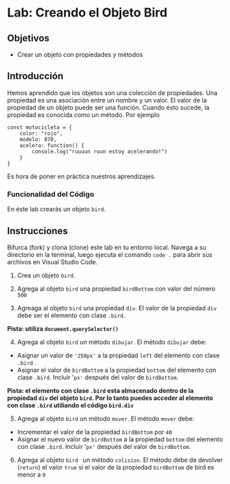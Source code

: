 # Lab: Creando el Objeto Bird

## Objetivos
- Crear un objeto con propiedades y métodos


## Introducción
Hemos aprendido que los objetos son una colección de propiedades. Una propiedad es una asociación entre un nombre y un valor. El valor de la propiedad de un objeto puede ser una función. Cuando ésto sucede, la propiedad es conocida como un método. Por ejemplo

```
const motocicleta = {
    color: "rojo",
    modelo: 870,
    acelera: function() {
        console.log("ruuuun ruun estoy acelerando!")
    }
}
```

Es hora de poner en práctica nuestros aprendizajes. 

### Funcionalidad del Código

En éste lab crearás un objeto `bird`.

## Instrucciones
Bifurca (fork) y clona (clone) este lab en tu entorno local. Navega a su directorio en la terminal, luego ejecuta el comando `code .` para abrir sus archivos en Visual Studio Code. 


1. Crea un objeto `bird`.

2. Agrega al objeto `bird` una propiedad `birdBottom` con valor del número `500`

3. Agreaga al objeto `bird` una propiedad `div`. El valor de la propiedad `div` debe ser el elemento con clase `.bird`. 

**Pista: utiliza `document.querySelector()`**

4. Agrega al objeto `bird` un método `dibujar`. El método `dibujar` debe:

- Asignar un valor de `'250px'` a la propiedad `left` del elemento con clase `.bird` . 
- Asignar el valor de `birdBottom` a la propiedad `bottom` del elemento con clase `.bird`. Incluir '`px'` después del valor de `birdBottom`. 

**Pista: el elemento con clase `.bird` esta almacenado dentro de la propiedad `div` del objeto `bird`. Por lo tanto puedes acceder al elemento con clase `.bird` utiliando el código `bird.div`**

5. Agrega al objeto `bird` un método `mover`. El método `mover` debe:

- Incrementar el valor de la propiedad `birdBottom` por `40`
- Asignar el nuevo valor de `birdBottom` a la propiedad `bottom` del elemento con clase `.bird`. Incluir '`px'` después del valor de `birdBottom`. 

6. Agrega al objeto `bird ` un método  `colision`. El método debe de devolver (`return`) el valor `true` si el valor de la propiedad `birdBottom` de bird es menor a `0`



